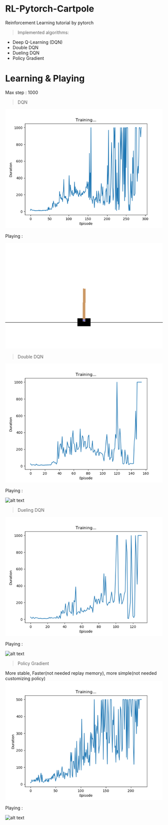 # RL-Pytorch-Cartpole
Reinforcement Learning tutorial by pytorch

> Implemented algorithms:

* Deep Q-Learning (DQN)
* Double DQN
* Dueling DQN
* Policy Gradient

# Learning & Playing
Max step : 1000

> DQN

![alt text](/img/1_dqn_score.png "Learning")

Playing :

![alt text](/img/1_dqn_play.gif "Playing")

> Double DQN

![alt text](/img/2_double_dqn_score.png "Learning")

Playing :

![alt text](/img/2_double_dqn_play.gif "Playing")

> Dueling DQN

![alt text](/img/3_dueling_dqn_score.png "Learning")

Playing :

![alt text](/img/3_dueling_dqn_play.gif "Playing")

> Policy Gradient

More stable, Faster(not needed replay memory), more simple(not needed customizing policy)
![alt text](/img/4_policy_gradient_score.png "Learning")

Playing :

![alt text](/img/4_policy_gradient_play.gif "Playing")
